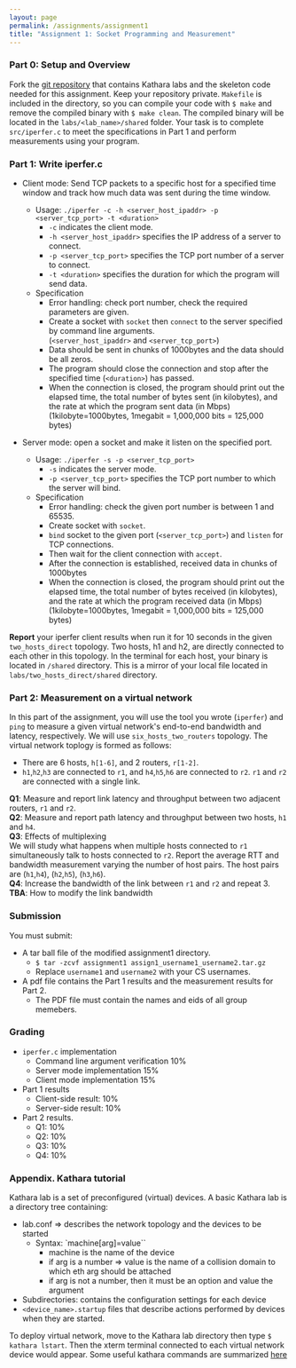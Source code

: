 ```yaml
---
layout: page
permalink: /assignments/assignment1
title: "Assignment 1: Socket Programming and Measurement"
---
```

### Part 0: Setup and Overview
Fork the [git repository](https://github.com/utcs356/assignment1.git) that contains Kathara labs and the skeleton code needed for this assignment. Keep your repository private.
`Makefile` is included in the directory, so you can compile your code with `$ make` and remove the compiled binary with `$ make clean`. The compiled binary will be located in the `labs/<lab_name>/shared` folder.
Your task is to complete `src/iperfer.c` to meet the specifications in Part 1 and perform measurements using your program.

### Part 1: Write iperfer.c
* Client mode: Send TCP packets to a specific host for a specified time window and track how much data was sent during the time window.
    * Usage: `./iperfer -c -h <server_host_ipaddr> -p <server_tcp_port> -t <duration>`  
        * `-c` indicates the client mode.  
        * `-h <server_host_ipaddr>` specifies the IP address of a server to connect.   
        * `-p <server_tcp_port>` specifies the TCP port number of a server to connect.  
        * `-t <duration>` specifies the duration for which the program will send data.
    * Specification
        * Error handling: check port number, check the required parameters are given.
        * Create a socket with `socket` then `connect` to the server specified by command line arguments.  
        (`<server_host_ipaddr>` and `<server_tcp_port>`)  
        * Data should be sent in chunks of 1000bytes and the data should be all zeros.
        * The program should close the connection and stop after the specified time (`<duration>`) has passed.  
        * When the connection is closed, the program should print out the elapsed time, the total number of bytes sent (in kilobytes), and the rate at which the program sent data (in Mbps) (1kilobyte=1000bytes, 1megabit = 1,000,000 bits = 125,000 bytes)


* Server mode: open a socket and make it listen on the specified port.
    * Usage: `./iperfer -s -p <server_tcp_port>`   
        * `-s` indicates the server mode.
        * `-p <server_tcp_port>` specifies the TCP port number to which the server will bind.
    * Specification
        * Error handling: check the given port number is between 1 and 65535.  
        * Create socket with `socket`.
        * `bind` socket to the given port (`<server_tcp_port>`) and `listen` for TCP connections.
        * Then wait for the client connection with `accept`.
        * After the connection is established, received data in chunks of 1000bytes
        * When the connection is closed, the program should print out the elapsed time, the total number of bytes received (in kilobytes), and the rate at which the program received data (in Mbps) (1kilobyte=1000bytes, 1megabit = 1,000,000 bits = 125,000 bytes)

**Report** your iperfer client results when run it for 10 seconds in the given `two_hosts_direct` topology. Two hosts, h1 and h2, are directly connected to each other in this topology. In the terminal for each host, your binary is located in `/shared` directory. This is a mirror of your local file located in `labs/two_hosts_direct/shared` directory. 

### Part 2: Measurement on a virtual network
In this part of the assignment, you will use the tool you wrote (`iperfer`) and `ping` to measure a given virtual network's end-to-end bandwidth and latency, respectively. We will use `six_hosts_two_routers` topology. The virtual network toplogy is formed as follows:
* There are 6 hosts, `h[1-6]`, and 2 routers, `r[1-2]`.
* `h1`,`h2`,`h3` are connected to `r1`, and `h4`,`h5`,`h6` are connected to `r2`. `r1` and `r2` are connected with a single link.  

**Q1**: Measure and report link latency and throughput between two adjacent routers, `r1` and `r2`.  
**Q2**: Measure and report path latency and throughput between two hosts, `h1` and `h4`.  
**Q3**: Effects of multiplexing  
We will study what happens when multiple hosts connected to `r1` simultaneously talk to hosts connected to `r2`. Report the average RTT and bandwidth measurement varying the number of host pairs. The host pairs are (`h1`,`h4`), (`h2`,`h5`), (`h3`,`h6`).  
**Q4**: Increase the bandwidth of the link between `r1` and `r2` and repeat 3.  
**TBA**: How to modify the link bandwidth

### Submission
You must submit:
* A tar ball file of the modified assignment1 directory.
    * `$ tar -zcvf assignment1 assign1_username1_username2.tar.gz`
    * Replace `username1` and `username2` with your CS usernames.
* A pdf file contains the Part 1 results and the measurement results for Part 2.
    * The PDF file must contain the names and eids of all group memebers.

### Grading
* `iperfer.c` implementation
	* Command line argument verification 10%
    * Server mode implementation 15%
    * Client mode implementation 15%
* Part 1 results
    * Client-side result: 10%
	* Server-side result: 10%
* Part 2 results.
	* Q1: 10%
    * Q2: 10%
	* Q3: 10%
	* Q4: 10%

### Appendix. Kathara tutorial
Kathara lab is a set of preconfigured (virtual) devices. A basic Kathara lab is a directory tree containing:  
* lab.conf ⇒ describes the network topology and the devices to be started
    * Syntax: `machine[arg]=value``
        * machine is the name of the device
        * if arg is a number ⇒ value is the name of a collision domain to which eth arg should be attached
        * if arg is not a number, then it must be an option and value the argument
* Subdirectories: contains the configuration settings for each device
* `<device_name>.startup` files that describe actions performed by devices when they are started.

To deploy virtual network, move to the Kathara lab directory then type `$ kathara lstart`. Then the xterm terminal connected to each virtual network device would appear. Some useful kathara commands are summarized [here](https://www.kathara.org/man-pages/kathara.1.html)